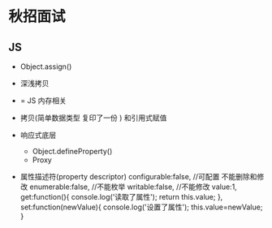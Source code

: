 # 秋招面试

## JS
- Object.assign() 
- 深浅拷贝
- = JS 内存相关 
- 拷贝(简单数据类型 复印了一份 ) 和引用式赋值 

- 响应式底层
    - Object.defineProperty()
    - Proxy 

- 属性描述符(property descriptor)
  configurable:false, //可配置  不能删除和修改
  enumerable:false, //不能枚举
  writable:false, //不能修改
  value:1,
  get:function(){
    console.log('读取了属性');
    return this.value;
  },
  set:function(newValue){
    console.log('设置了属性');
    this.value=newValue;
  }
